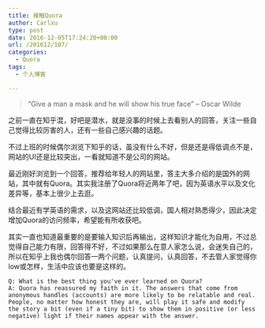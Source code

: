 ```yaml
---
title: 接触Quora
author: Carlxu
type: post
date: 2016-12-05T17:24:20+00:00
url: /201612/107/
categories:
  - Quora
tags:
  - 个人博客

---
```

> “Give a man a mask and he will show his true face” &#8211; Oscar Wilde

之前一直在知乎混，好吧是潜水，就是没事的时候上去看别人的回答，关注一些自己觉得比较厉害的人，还有一些自己感兴趣的话题。

<!--more-->不过上班的时候偶尔浏览下知乎的话，虽没有什么不好，但是还是得低调点不是，网站的UI还是比较突出，一看就知道不是公司的网站。

最近刚好浏览到一个回答，推荐给年轻人的网站里，答主大多介绍的是国外的网站，其中就有Quora。其实我注册了Quora将近两年了吧，因为英语水平以及文化差异等，基本上很少上去逛。

结合最近有学英语的需求，以及这网站还比较低调，国人相对熟悉得少，因此决定增加Quora的访问频率，希望能有所收获吧。

其实一直也知道最重要的是要输入知识后再输出，这样知识才能化为自用，不过总觉得自己能力有限，回答得不好，不过如果那么在意人家怎么说，会迷失自己的，所以在知乎上我也偶尔回答一两个问题，认真提问，认真回答，不去管人家觉得你low或怎样，生活中应该也要是这样的。

    Q: What is the best thing you've ever learned on Quora?
    A: Quora has reassured my faith in it. The answers that come from anonymous handles (accounts) are more likely to be relatable and real. 
    People, no matter how honest they are, will play it safe and modify the story a bit (even if a tiny bit) to show them in positive (or less negative) light if their names appear with the answer.